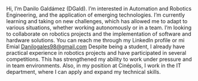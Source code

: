 Hi, I’m Danilo Galdámez (DGald).
I’m interested in Automation and Robotics Engineering, and the application of emerging technologies.
I’m currently learning and taking on new challenges, which has allowed me to adapt to various situations, whether working autonomously or in a team.
I’m looking to collaborate on robotics projects and the implementation of software and hardware solutions.
You can reach me through my LinkedIn profile or mi Emial Danilogales98@gmail.com
Despite being a student, I already have practical experience in robotics projects and have participated in several competitions. 
This has strengthened my ability to work under pressure and in team environments. Also, in my position at Cinépolis, I work in the IT department, where I can apply and expand my technical skills.

